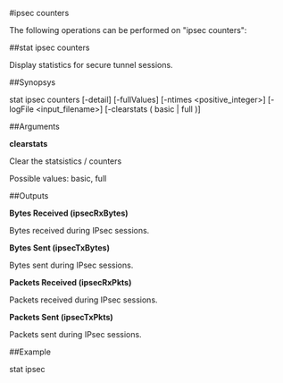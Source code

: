 #ipsec counters

The following operations can be performed on "ipsec counters":


##stat ipsec counters

Display statistics for secure tunnel sessions.


##Synopsys

stat ipsec counters [-detail] [-fullValues] [-ntimes &lt;positive_integer>] [-logFile &lt;input_filename>] [-clearstats ( basic | full )]


##Arguments

<b>clearstats</b>
Clear the statsistics / counters
Possible values: basic, full



##Outputs

<b>Bytes Received (ipsecRxBytes)</b>
Bytes received during IPsec sessions.

<b>Bytes Sent (ipsecTxBytes)</b>
Bytes sent during IPsec sessions.

<b>Packets Received (ipsecRxPkts)</b>
Packets received during IPsec sessions.

<b>Packets Sent (ipsecTxPkts)</b>
Packets sent during IPsec sessions.



##Example

stat ipsec

